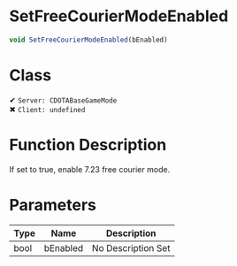 # SetFreeCourierModeEnabled
```js
void SetFreeCourierModeEnabled(bEnabled)
```
# Class
✔ `Server: CDOTABaseGameMode`  
✖ `Client: undefined`  

# Function Description
If set to true, enable 7.23 free courier mode.
# Parameters
Type|Name|Description
--|--|--
bool|bEnabled|No Description Set
